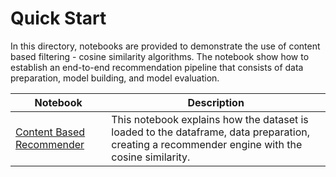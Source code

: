 # Quick Start

In this directory, notebooks are provided to demonstrate the use of content based filtering - cosine similarity algorithms. The notebook show how to establish an end-to-end recommendation pipeline that consists of data preparation, model building, and model evaluation.


| Notebook | Description | 
| --- | --- | 
| <a href =  "https://github.com/NancyJemimah/INFO7374_AlgorithmicDigitalMarketingTeam3/blob/master/Assignment%204%20-%20Recommendation%20System/notebooks/00_quick_start/Content%20Based%20Filtering%20-%20Basic%20Approach.ipynb"> Content Based Recommender </a> | This notebook explains how the dataset is loaded to the dataframe, data preparation, creating a recommender engine with the cosine similarity.
